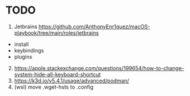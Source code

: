 # TODO

1. Jetbrains https://github.com/AnthonyEnr1quez/macOS-playbook/tree/main/roles/jetbrains
  - install
  - keybindings
  - plugins
2. https://apple.stackexchange.com/questions/199654/how-to-change-system-hide-all-keyboard-shortcut
3. https://k3d.io/v5.4.1/usage/advanced/podman/
4. (wsl) move .wget-hsts to .config
